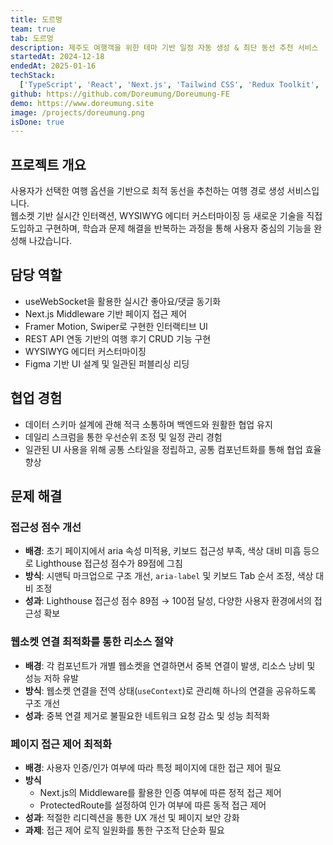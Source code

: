 ```yaml
---
title: 도르멍
team: true
tab: 도르멍
description: 제주도 여행객을 위한 테마 기반 일정 자동 생성 & 최단 동선 추천 서비스
startedAt: 2024-12-18
endedAt: 2025-01-16
techStack:
  ['TypeScript', 'React', 'Next.js', 'Tailwind CSS', 'Redux Toolkit', 'RTK Query', 'Motion']
github: https://github.com/Doreumung/Doreumung-FE
demo: https://www.doreumung.site
image: /projects/doreumung.png
isDone: true
---
```


## 프로젝트 개요

사용자가 선택한 여행 옵션을 기반으로 최적 동선을 추천하는 여행 경로 생성 서비스입니다.  
웹소켓 기반 실시간 인터랙션, WYSIWYG 에디터 커스터마이징 등 새로운 기술을 직접 도입하고 구현하며, 학습과 문제 해결을 반복하는 과정을 통해 사용자 중심의 기능을 완성해 나갔습니다.

## 담당 역할

- useWebSocket을 활용한 실시간 좋아요/댓글 동기화
- Next.js Middleware 기반 페이지 접근 제어
- Framer Motion, Swiper로 구현한 인터랙티브 UI
- REST API 연동 기반의 여행 후기 CRUD 기능 구현
- WYSIWYG 에디터 커스터마이징
- Figma 기반 UI 설계 및 일관된 퍼블리싱 리딩

## 협업 경험

- 데이터 스키마 설계에 관해 적극 소통하며 백엔드와 원활한 협업 유지
- 데일리 스크럼을 통한 우선순위 조정 및 일정 관리 경험
- 일관된 UI 사용을 위해 공통 스타일을 정립하고, 공통 컴포넌트화를 통해 협업 효율 향상

## 문제 해결

### 접근성 점수 개선

- **배경**: 초기 페이지에서 aria 속성 미적용, 키보드 접근성 부족, 색상 대비 미흡 등으로 Lighthouse 접근성 점수가 89점에 그침
- **방식**: 시맨틱 마크업으로 구조 개선, `aria-label` 및 키보드 Tab 순서 조정, 색상 대비 조정
- **성과**: Lighthouse 접근성 점수 89점 → 100점 달성, 다양한 사용자 환경에서의 접근성 확보

### 웹소켓 연결 최적화를 통한 리소스 절약

- **배경**: 각 컴포넌트가 개별 웹소켓을 연결하면서 중복 연결이 발생, 리소스 낭비 및 성능 저하 유발
- **방식**: 웹소켓 연결을 전역 상태(`useContext`)로 관리해 하나의 연결을 공유하도록 구조 개선
- **성과**: 중복 연결 제거로 불필요한 네트워크 요청 감소 및 성능 최적화

### 페이지 접근 제어 최적화

- **배경**: 사용자 인증/인가 여부에 따라 특정 페이지에 대한 접근 제어 필요
- **방식**
  - Next.js의 Middleware를 활용한 인증 여부에 따른 정적 접근 제어
  - ProtectedRoute를 설정하여 인가 여부에 따른 동적 접근 제어
- **성과**: 적절한 리디렉션을 통한 UX 개선 및 페이지 보안 강화
- **과제**: 접근 제어 로직 일원화를 통한 구조적 단순화 필요

